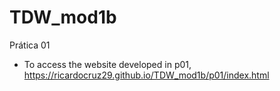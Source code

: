 # TDW_mod1b

Prática 01
- To access the website developed in p01, https://ricardocruz29.github.io/TDW_mod1b/p01/index.html
